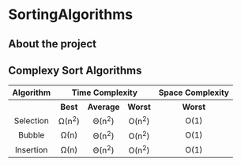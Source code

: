 # SortingAlgorithms

## About the project

## Complexy Sort Algorithms
<table>
  <tr align="center">
    <th>Algorithm</th>
    <th colspan="3">Time Complexity</th>
    <th>Space Complexity</th>
  </tr>
  <tr align="center">
    <th></th>
    <th>Best</th>
    <th>Average</th>
    <th>Worst</th>
    <th>Worst</th>
  <tr align="center">
    <td>Selection</td>
    <td>Ω(n<sup>2</sup>)</td>
    <td>Θ(n<sup>2</sup>)</td>
    <td>O(n<sup>2</sup>)</td>
    <td>O(1)</td>
  </tr>
  <tr align="center">
    <td>Bubble</td>
    <td>Ω(n)</td>
    <td>Θ(n<sup>2</sup>)</td>
    <td>O(n<sup>2</sup>)</td>
    <td>O(1)</td>
  </tr>
  <tr align="center">
    <td>Insertion</td>
    <td>Ω(n)</td>
    <td>Θ(n<sup>2</sup>)</td>
    <td>O(n<sup>2</sup>)</td>
    <td>O(1)</td>
  </tr>
</table>

